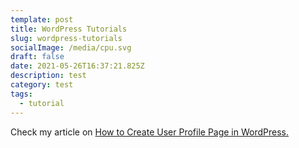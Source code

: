 ```yaml
---
template: post
title: WordPress Tutorials
slug: wordpress-tutorials
socialImage: /media/cpu.svg
draft: false
date: 2021-05-26T16:37:21.825Z
description: test
category: test
tags:
  - tutorial
---
```

Check my article on [How to Create User Profile Page in WordPress.](https://wpeverest.com/blog/create-user-profile-page-in-wordpress/)